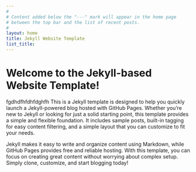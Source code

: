 ```yaml
---
#
# Content added below the "---" mark will appear in the home page
# between the top bar and the list of recent posts.
#
layout: home
title: Jekyll Website Template
list_title: 
---
```


# Welcome to the Jekyll-based Website Template!
fgdhdfhfdhfdghfh
This is a Jekyll template is designed to help you quickly launch a Jekyll-powered blog hosted with GitHub Pages. Whether you’re new to Jekyll or looking for just a solid starting point, this template provides a simple and flexible foundation. It includes sample posts, built-in tagging for easy content filtering, and a simple layout that you can customize to fit your needs.

Jekyll makes it easy to write and organize content using Markdown, while GitHub Pages provides free and reliable hosting. With this template, you can focus on creating great content without worrying about complex setup. Simply clone, customize, and start blogging today!
